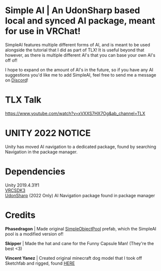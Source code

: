 # Simple AI | An UdonSharp based local and synced AI package, meant for use in VRChat! 

SimpleAI features multiple different forms of AI, and is meant to be used alongside the tutorial that I did as part of TLX! It is useful beyond that however, as there is multiple different AI's that you can base your own AI's off of!

I hope to expand on the amount of AI's in the future, so if you have any AI suggestions you'd like me to add SimpleAI, feel free to send me a message on [Discord](https://discord.gg/HZj7KQr)!

# TLX Talk

https://www.youtube.com/watch?v=xVXXS7HX7Og&ab_channel=TLX

# UNITY 2022 NOTICE

Unity has moved AI navigation to a dedicated package, found by searching Navigation in the package manager.

# Dependencies

Unity 2019.4.31f1 \
[VRCSDK3](https://vrchat.com/home/download) \
[UdonSharp](https://github.com/MerlinVR/UdonSharp/releases)
(2022 Only) AI Navigation package found in package manager


# Credits

**Phasedragon** | Made original [SimpleObjectPool](https://drive.google.com/file/d/16SYuHlhYTQV_hszwqy_OYgou1aFTFDC1/view) prefab, which the SimpleAI pool is a modified version of!

**Skipper** | Made the hat and cane for the Funny Capsule Man! (They're the best <3)

**Vincent Yanez** | Created original minecraft dog model that I took off Sketchfab and rigged, found [HERE](https://sketchfab.com/3d-models/minecraft-wolf-9aa99b5c203240f7ac357c4e8b84e1d6)
